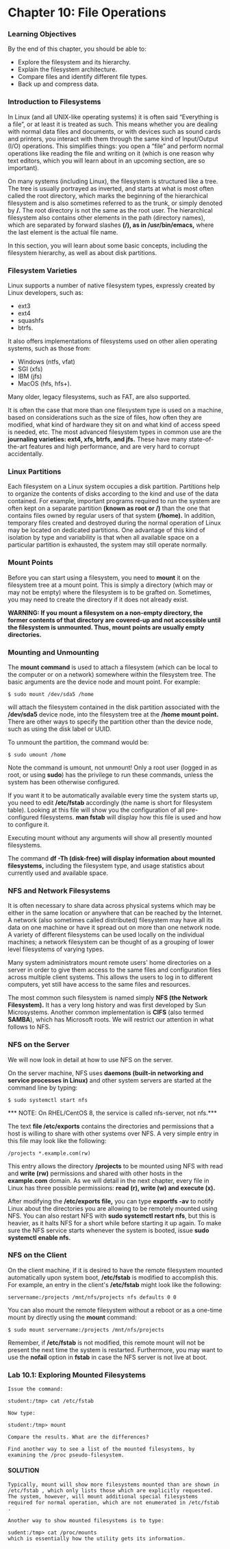 # Chapter 10: File Operations

### Learning Objectives

By the end of this chapter, you should be able to:

* Explore the filesystem and its hierarchy.
* Explain the filesystem architecture.
* Compare files and identify different file types.
* Back up and compress data.


### Introduction to Filesystems

In Linux (and all UNIX-like operating systems) it is often said “Everything is a file”, or at least it is treated as such. This means whether you are dealing with normal data files and documents, or with devices such as sound cards and printers, you interact with them through the same kind of Input/Output (I/O) operations. This simplifies things: you open a “file” and perform normal operations like reading the file and writing on it (which is one reason why text editors, which you will learn about in an upcoming section, are so important).

On many systems (including Linux), the filesystem is structured like a tree. The tree is usually portrayed as inverted, and starts at what is most often called the root directory, which marks the beginning of the hierarchical filesystem and is also sometimes referred to as the trunk, or simply denoted by **/.** The root directory is not the same as the root user. The hierarchical filesystem also contains other elements in the path (directory names), which are separated by forward slashes **(/), as in /usr/bin/emacs,** where the last element is the actual file name.

In this section, you will learn about some basic concepts, including the filesystem hierarchy, as well as about disk partitions.



###  Filesystem Varieties

Linux supports a number of native filesystem types, expressly created by Linux developers, such as:

* ext3
* ext4
* squashfs
* btrfs. 

It also offers implementations of filesystems used on other alien operating systems, such as those from:

* Windows (ntfs, vfat)
* SGI (xfs)
* IBM (jfs)
* MacOS (hfs, hfs+).

Many older, legacy filesystems, such as FAT, are also supported.

It is often the case that more than one filesystem type is used on a machine, based on considerations such as the size of files, how often they are modified, what kind of hardware they sit on and what kind of access speed is needed, etc. The most advanced filesystem types in common use are the **journaling varieties: ext4, xfs, btrfs, and jfs.** These have many state-of-the-art features and high performance, and are very hard to corrupt accidentally.


### Linux Partitions

Each filesystem on a Linux system occupies a disk partition. Partitions help to organize the contents of disks according to the kind and use of the data contained. For example, important programs required to run the system are often kept on a separate partition **(known as root or /)** than the one that contains files owned by regular users of that system **(/home).** In addition, temporary files created and destroyed during the normal operation of Linux may be located on dedicated partitions. One advantage of this kind of isolation by type and variability is that when all available space on a particular partition is exhausted, the system may still operate normally.



### Mount Points

Before you can start using a filesystem, you need to **mount** it on the filesystem tree at a mount point. This is simply a directory (which may or may not be empty) where the filesystem is to be grafted on. Sometimes, you may need to create the directory if it does not already exist.

**WARNING: If you mount a filesystem on a non-empty directory, the former contents of that directory are covered-up and not accessible until the filesystem is unmounted. Thus, mount points are usually empty directories.**


### Mounting and Unmounting

The **mount command** is used to attach a filesystem (which can be local to the computer or on a network) somewhere within the filesystem tree. The basic arguments are the device node and mount point. 
For example:

```
$ sudo mount /dev/sda5 /home

```

will attach the filesystem contained in the disk partition associated with the **/dev/sda5** device node, into the filesystem tree at the **/home mount point.** There are other ways to specify the partition other than the device node, such as using the disk label or UUID.

To unmount the partition, the command would be:
```
$ sudo umount /home

```

Note the command is umount, not unmount! Only a root user (logged in as root, or using **sudo**) has the privilege to run these commands, unless the system has been otherwise configured.

If you want it to be automatically available every time the system starts up, you need to edit **/etc/fstab** accordingly (the name is short for filesystem table). Looking at this file will show you the configuration of all pre-configured filesystems. **man fstab** will display how this file is used and how to configure it.

Executing mount without any arguments will show all presently mounted filesystems.

The command **df -Th (disk-free) will display information about mounted filesystems,** including the filesystem type, and usage statistics about currently used and available space.


###  NFS and Network Filesystems

It is often necessary to share data across physical systems which may be either in the same location or anywhere that can be reached by the Internet. A network (also sometimes called distributed) filesystem may have all its data on one machine or have it spread out on more than one network node. A variety of different filesystems can be used locally on the individual machines; a network filesystem can be thought of as a grouping of lower level filesystems of varying types.


Many system administrators mount remote users' home directories on a server in order to give them access to the same files and configuration files across multiple client systems. This allows the users to log in to different computers, yet still have access to the same files and resources.

The most common such filesystem is named simply **NFS (the Network Filesystem).** It has a very long history and was first developed by Sun Microsystems. Another common implementation is **CIFS** (also termed **SAMBA**), which has Microsoft roots. We will restrict our attention in what follows to NFS.


### NFS on the Server


We will now look in detail at how to use NFS on the server.

On the server machine, NFS uses **daemons (built-in networking and service processes in Linux)** and other system servers are started at the command line by typing:

```
$ sudo systemctl start nfs
```

*** NOTE: On RHEL/CentOS 8, the service is called nfs-server, not nfs.***


The text **file /etc/exports** contains the directories and permissions that a host is willing to share with other systems over NFS. A very simple entry in this file may look like the following:
```
/projects *.example.com(rw)
```


This entry allows the directory **/projects** to be mounted using NFS with read and **write (rw)** permissions and shared with other hosts in the **example.com** domain. As we will detail in the next chapter, every file in Linux has three possible permissions: **read (r), write (w) and execute (x).**

After modifying the **/etc/exports file,** you can type **exportfs -av** to notify Linux about the directories you are allowing to be remotely mounted using NFS. You can also restart NFS with **sudo systemctl restart nfs**, but this is heavier, as it halts NFS for a short while before starting it up again. To make sure the NFS service starts whenever the system is booted, issue **sudo systemctl enable nfs.**


### NFS on the Client

On the client machine, if it is desired to have the remote filesystem mounted automatically upon system boot, **/etc/fstab** is modified to accomplish this. For example, an entry in the client's **/etc/fstab** might look like the following:
```
servername:/projects /mnt/nfs/projects nfs defaults 0 0
```

You can also mount the remote filesystem without a reboot or as a one-time mount by directly using the **mount** command:
```
$ sudo mount servername:/projects /mnt/nfs/projects
```

Remember, if **/etc/fstab** is not modified, this remote mount will not be present the next time the system is restarted. Furthermore, you may want to use the **nofail** option in **fstab** in case the NFS server is not live at boot.




### Lab 10.1: Exploring Mounted Filesystems

```
Issue the command:

student:/tmp> cat /etc/fstab

Now type:

student:/tmp> mount

Compare the results. What are the differences?

Find another way to see a list of the mounted filesystems, by examining the /proc pseudo-filesystem.
```

#### SOLUTION
```
Typically, mount will show more filesystems mounted than are shown in /etc/fstab , which only lists those which are explicitly requested.
The system, however, will mount additional special filesystems required for normal operation, which are not enumerated in /etc/fstab .

Another way to show mounted filesystems is to type:

sudent:/tmp> cat /proc/mounts
which is essentially how the utility gets its information.
```






